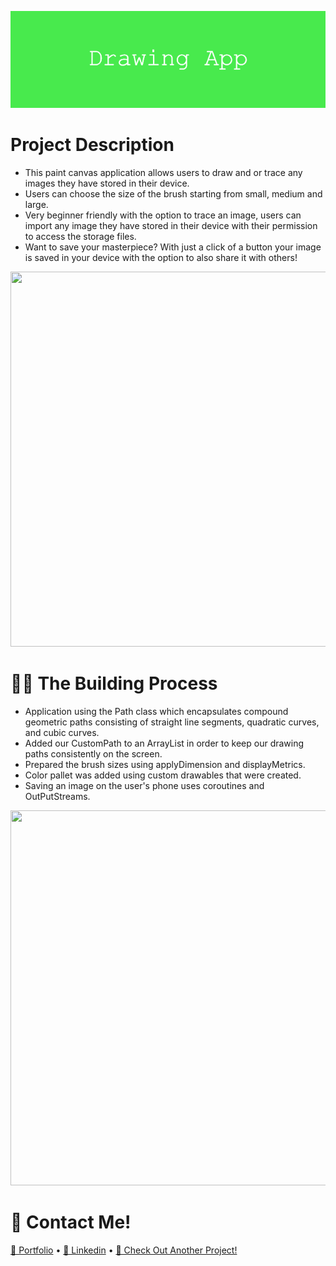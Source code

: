 ![](https://github.com/196Sebastian/drawing-app/blob/main/Drawing_App.png) 

# Project Description 
- This paint canvas application allows users to draw and or trace any images they have stored in their device.
- Users can choose the size of the brush starting from small, medium and large.
- Very beginner friendly with the option to trace an image, users can import any image they have stored in their device with their permission to access the storage files. 
- Want to save your masterpiece? With just a click of a button your image is saved in your device with the option to also share it with others!

<img src="https://user-images.githubusercontent.com/87108242/153221172-fe3798e0-19aa-4d42-8ef7-aa3b4bf9b12f.png" width="850" height="600">

# 👨‍💻 The Building Process
- Application using the Path class which encapsulates compound geometric paths consisting of straight line segments, quadratic curves, and cubic curves.
- Added our CustomPath to an ArrayList in order to keep our drawing paths consistently on the screen.
- Prepared the brush sizes using applyDimension and displayMetrics.
- Color pallet was added using custom drawables that were created.
- Saving an image on the user's phone uses coroutines and OutPutStreams.

<img src="https://user-images.githubusercontent.com/87108242/153224532-5fdb9ef9-2e49-4be4-b961-6a46ab8a8736.png" width="850" height="600">

# 🔔 Contact Me!

  [📝 Portfolio](https://sebastiancorrea.netlify.app/) • [💼 Linkedin](https://www.linkedin.com/in/sebastian-correa-b6858b177/) • [📱 Check Out Another Project!](https://github.com/196Sebastian/jet-biz-card)
  
